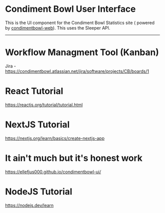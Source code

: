 # Condiment Bowl User Interface
This is the UI component for the Condiment Bowl Statistics site ( powered by [condimentbowl-web][cb-web]).
This uses the Sleeper API.
***

# Workflow Managment Tool (Kanban)
Jira - https://condimentbowl.atlassian.net/jira/software/projects/CB/boards/1

<!--Link References ( https://www.markdownguide.org/basic-syntax/#reference-style-links )-->
[cb-web]: https://github.com/ellefjus000/condimentbowl-web

# React Tutorial
https://reactjs.org/tutorial/tutorial.html

# NextJS Tutorial
https://nextjs.org/learn/basics/create-nextjs-app

# It ain't much but it's honest work
https://ellefjus000.github.io/condimentbowl-ui/

# NodeJS Tutorial
https://nodejs.dev/learn
